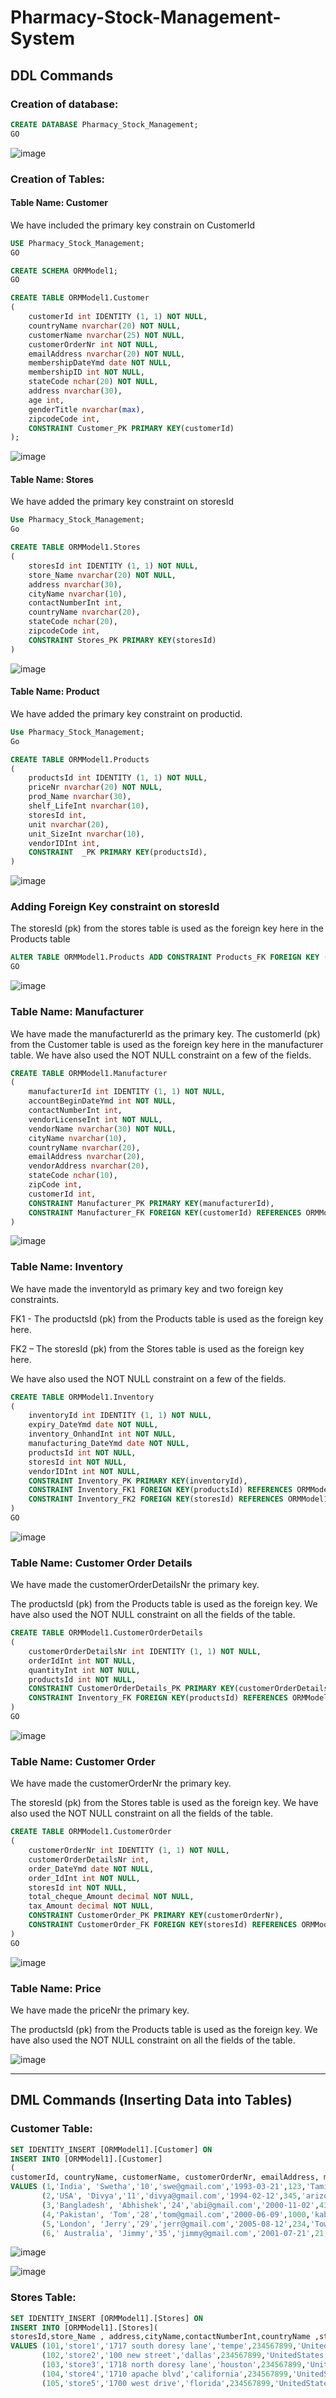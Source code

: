# Pharmacy-Stock-Management-System

## DDL Commands

### Creation of database:

```sql
CREATE DATABASE Pharmacy_Stock_Management;
GO
```

![image](https://github.com/swethamurthy25/Pharmacy-Stock-Management-System/assets/112581595/c642665e-22c4-46fc-a712-9f04c90d5576)


### Creation of Tables:

#### Table Name: Customer 

We have included the primary key constrain on CustomerId

```sql
USE Pharmacy_Stock_Management;
GO

CREATE SCHEMA ORMModel1;
GO

CREATE TABLE ORMModel1.Customer
(
    customerId int IDENTITY (1, 1) NOT NULL,
    countryName nvarchar(20) NOT NULL,
    customerName nvarchar(25) NOT NULL,
    customerOrderNr int NOT NULL,
    emailAddress nvarchar(20) NOT NULL,
    membershipDateYmd date NOT NULL,
    membershipID int NOT NULL,
    stateCode nchar(20) NOT NULL,
    address nvarchar(30),
    age int,
    genderTitle nvarchar(max),
    zipcodeCode int,
    CONSTRAINT Customer_PK PRIMARY KEY(customerId)
);
```

![image](https://github.com/swethamurthy25/Pharmacy-Stock-Management-System/assets/112581595/1e97fb20-8777-453c-ae6c-6256dc0d8613)


#### Table Name: Stores 

We have added the primary key constraint on storesId

```sql
Use Pharmacy_Stock_Management;
Go

CREATE TABLE ORMModel1.Stores
(
	storesId int IDENTITY (1, 1) NOT NULL,
	store_Name nvarchar(20) NOT NULL,
	address nvarchar(30),
	cityName nvarchar(10),
	contactNumberInt int,
	countryName nvarchar(20),
	stateCode nchar(20),
	zipcodeCode int,
	CONSTRAINT Stores_PK PRIMARY KEY(storesId)
)
```

![image](https://github.com/swethamurthy25/Pharmacy-Stock-Management-System/assets/112581595/05e60ae9-30fe-4e87-ad3a-9c13c3c0c567)


#### Table Name: Product

We have added the primary key constraint on productid.

```sql
Use Pharmacy_Stock_Management;
Go

CREATE TABLE ORMModel1.Products
(
	productsId int IDENTITY (1, 1) NOT NULL,
	priceNr nvarchar(20) NOT NULL,
	prod_Name nvarchar(30),
	shelf_LifeInt nvarchar(10),
	storesId int,
	unit nvarchar(20),
	unit_SizeInt nvarchar(10),
	vendorIDInt int,
	CONSTRAINT 	_PK PRIMARY KEY(productsId),
)
```

![image](https://github.com/swethamurthy25/Pharmacy-Stock-Management-System/assets/112581595/189362d1-71af-405a-8d49-6a2064a49751)

### Adding Foreign Key constraint on storesId 

The storesId (pk) from the stores table is used as the foreign key here in the Products table

```sql
ALTER TABLE ORMModel1.Products ADD CONSTRAINT Products_FK FOREIGN KEY (storesId) REFERENCES ORMModel1.Stores(storesId) ON DELETE NO ACTION ON UPDATE CASCADE
GO
```

![image](https://github.com/swethamurthy25/Pharmacy-Stock-Management-System/assets/112581595/b8f37b02-d922-4085-98ab-5f032f4a4195)

### Table Name: Manufacturer 

We have made the manufacturerId as the primary key. The customerId (pk) from the Customer table is used as the foreign key here in the manufacturer table. We have also used the NOT NULL constraint on a few of the fields.

```sql
CREATE TABLE ORMModel1.Manufacturer
(
	manufacturerId int IDENTITY (1, 1) NOT NULL,
	accountBeginDateYmd int NOT NULL,
	contactNumberInt int,
	vendorLicenseInt int NOT NULL,
	vendorName nvarchar(30) NOT NULL,
	cityName nvarchar(10),
	countryName nvarchar(20),
	emailAddress nvarchar(20),
	vendorAddress nvarchar(20),
	stateCode nchar(10),
	zipCode int,
	customerId int,
	CONSTRAINT Manufacturer_PK PRIMARY KEY(manufacturerId),
	CONSTRAINT Manufacturer_FK FOREIGN KEY(customerId) REFERENCES ORMModel1.Customer(customerId) 
)
```

![image](https://github.com/swethamurthy25/Pharmacy-Stock-Management-System/assets/112581595/630d9d4a-d5ee-4eec-9e84-6e23f103d65c)


### Table Name: Inventory 

We have made the inventoryId as primary key and two foreign key constraints.

FK1 - The productsId (pk) from the Products table is used as the foreign key here.

FK2 – The storesId (pk) from the Stores table is used as the foreign key here. 

We have also used the NOT NULL constraint on a few of the fields.

```sql
CREATE TABLE ORMModel1.Inventory
(
	inventoryId int IDENTITY (1, 1) NOT NULL,
	expiry_DateYmd date NOT NULL,
	inventory_OnhandInt int NOT NULL,
	manufacturing_DateYmd date NOT NULL,
	productsId int NOT NULL,
	storesId int NOT NULL,
	vendorIDInt int NOT NULL,
	CONSTRAINT Inventory_PK PRIMARY KEY(inventoryId),
	CONSTRAINT Inventory_FK1 FOREIGN KEY(productsId) REFERENCES ORMModel1.Products(productsId),
	CONSTRAINT Inventory_FK2 FOREIGN KEY(storesId) REFERENCES ORMModel1.Stores(storesId)
)
GO
```

![image](https://github.com/swethamurthy25/Pharmacy-Stock-Management-System/assets/112581595/eef920e8-9c95-4642-bd37-be19424cf662)

### Table Name: Customer Order Details

We have made the customerOrderDetailsNr the primary key. 

The productsId (pk) from the Products table is used as the foreign key. We have also used the NOT NULL constraint on all the fields of the table.

```sql
CREATE TABLE ORMModel1.CustomerOrderDetails
(
	customerOrderDetailsNr int IDENTITY (1, 1) NOT NULL,
	orderIdInt int NOT NULL,
	quantityInt int NOT NULL,
	productsId int NOT NULL,
	CONSTRAINT CustomerOrderDetails_PK PRIMARY KEY(customerOrderDetailsNr),
	CONSTRAINT Inventory_FK FOREIGN KEY(productsId) REFERENCES ORMModel1.Products(productsId)
)
GO
```

![image](https://github.com/swethamurthy25/Pharmacy-Stock-Management-System/assets/112581595/9e5479a5-f940-4f2e-8e77-f2cb3512ed37)


### Table Name: Customer Order 

We have made the customerOrderNr the primary key. 

The storesId (pk) from the Stores table is used as the foreign key. We have also used the NOT NULL constraint on all the fields of the table.

```sql
CREATE TABLE ORMModel1.CustomerOrder
(
	customerOrderNr int IDENTITY (1, 1) NOT NULL,
	customerOrderDetailsNr int,
	order_DateYmd date NOT NULL,
	order_IdInt int NOT NULL,
	storesId int NOT NULL,
	total_cheque_Amount decimal NOT NULL,
	tax_Amount decimal NOT NULL,
	CONSTRAINT CustomerOrder_PK PRIMARY KEY(customerOrderNr),
	CONSTRAINT CustomerOrder_FK FOREIGN KEY(storesId) REFERENCES ORMModel1.Stores(storesId)
)
GO
```

![image](https://github.com/swethamurthy25/Pharmacy-Stock-Management-System/assets/112581595/f95c2b8f-2adf-46fa-8a84-0f76cff7d73f)


### Table Name: Price

We have made the priceNr the primary key. 

The productsId (pk) from the Products table is used as the foreign key. We have also used the NOT NULL constraint on all the fields of the table.

![image](https://github.com/swethamurthy25/Pharmacy-Stock-Management-System/assets/112581595/8adce717-2bfe-4af6-a342-1ea02fcc7da6)


_______________________________________________________________________________________________________________________________


## DML Commands (Inserting Data into Tables)

### Customer Table:

```sql
SET IDENTITY_INSERT [ORMModel1].[Customer] ON
INSERT INTO [ORMModel1].[Customer]
(
customerId, countryName, customerName, customerOrderNr, emailAddress, membershipDateYmd,membershipID,stateCode, address, age,genderTitle, zipcodeCode)
VALUES (1,'India', 'Swetha','10','swe@gmail.com','1993-03-21',123,'Tamilnadu','123,sri nagar',20,'female',12345),
	   (2,'USA', 'Divya','11','divya@gmail.com','1994-02-12',345,'arizona','1717 south dorseylane',21,'female',56781),
	   (3,'Bangladesh', 'Abhishek','24','abi@gmail.com','2000-11-02',431,'dhaka','1100 East University Drive',23,'male',65189),
	   (4,'Pakistan', 'Tom','28','tom@gmail.com','2000-06-09',1000,'kabul','100 West Street',22,'male',43123),
	   (5,'London', 'Jerry','29','jerr@gmail.com','2005-08-12',234,'Tower Bridge','10 Downing Street ',20,'male',60009),
       (6,' Australia', 'Jimmy','35','jimmy@gmail.com','2001-07-21',21,'queensland','1100 East University Drive,21,'male',69871);
```

![image](https://github.com/swethamurthy25/Pharmacy-Stock-Management-System/assets/112581595/8513b946-b7d5-4a23-8530-8bc74af5a52d)

![image](https://github.com/swethamurthy25/Pharmacy-Stock-Management-System/assets/112581595/7615d933-ea2f-4e53-9095-f07620f90e32)

### Stores Table:

```sql
SET IDENTITY_INSERT [ORMModel1].[Stores] ON
INSERT INTO [ORMModel1].[Stores](
storesId,store_Name , address,cityName,contactNumberInt,countryName ,stateCode ,zipcodeCode)
VALUES (101,'store1','1717 south doresy lane','tempe',234567899,'UnitedStates','AZ',85281),
	   (102,'store2','100 new street','dallas',234567899,'UnitedStates','DL',89965),
	   (103,'store3','1718 north doresy lane','houston',234567899,'UnitedStates','HU',87651),
	   (104,'store4','1710 apache blvd','california',234567899,'UnitedStates','CA',77654),
       (105,'store5','1700 west drive','florida',234567899,'UnitedStates','FL',90876);

```










